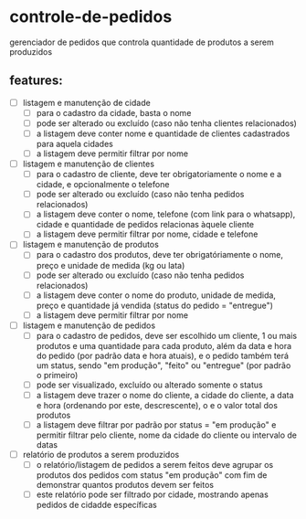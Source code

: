 # controle-de-pedidos
gerenciador de pedidos que controla quantidade de produtos a serem produzidos

## features:
- [ ] listagem e manutenção de cidade
  - [ ] para o cadastro da cidade, basta o nome
  - [ ] pode ser alterado ou excluído (caso não tenha clientes relacionados)
  - [ ] a listagem deve conter nome e quantidade de clientes cadastrados para aquela cidades
  - [ ] a listagem deve permitir filtrar por nome
- [ ] listagem e manutenção de clientes
  - [ ] para o cadastro de cliente, deve ter obrigatoriamente o nome e a cidade, e opcionalmente o telefone
  - [ ] pode ser alterado ou excluído (caso não tenha pedidos relacionados)
  - [ ] a listagem deve conter o nome, telefone (com link para o whatsapp), cidade e quantidade de pedidos relacionas àquele cliente
  - [ ] a listagem deve permitir filtrar por nome, cidade e telefone
- [ ] listagem e manutenção de produtos
  - [ ] para o cadastro dos produtos, deve ter obrigatóriamente o nome, preço e unidade de medida (kg ou lata)
  - [ ] pode ser alterado ou excluído (caso não tenha pedidos relacionados)
  - [ ] a listagem deve conter o nome do produto, unidade de medida, preço e quantidade já vendida (status do pedido = "entregue")
  - [ ] a listagem deve permitir filtrar por nome
- [ ] listagem e manutenção de pedidos
  - [ ] para o cadastro de pedidos, deve ser escolhido um cliente, 1 ou mais produtos e uma quantidade para cada produto, além da data e hora do pedido (por padrão data e hora atuais), e o pedido também terá um status, sendo "em produção", "feito" ou "entregue" (por padrão o primeiro)
  - [ ] pode ser visualizado, excluído ou alterado somente o status
  - [ ] a listagem deve trazer o nome do cliente, a cidade do cliente, a data e hora (ordenando por este, descrescente), o e o valor total dos produtos
  - [ ] a listagem deve filtrar por padrão por status = "em produção" e permitir filtrar pelo cliente, nome da cidade do cliente ou intervalo de datas
- [ ] relatório de produtos a serem produzidos
  - [ ] o relatório/listagem de pedidos a serem feitos deve agrupar os produtos dos pedidos com status "em produção" com fim de demonstrar quantos produtos devem ser feitos
  - [ ] este relatório pode ser filtrado por cidade, mostrando apenas pedidos de cidadde específicas
